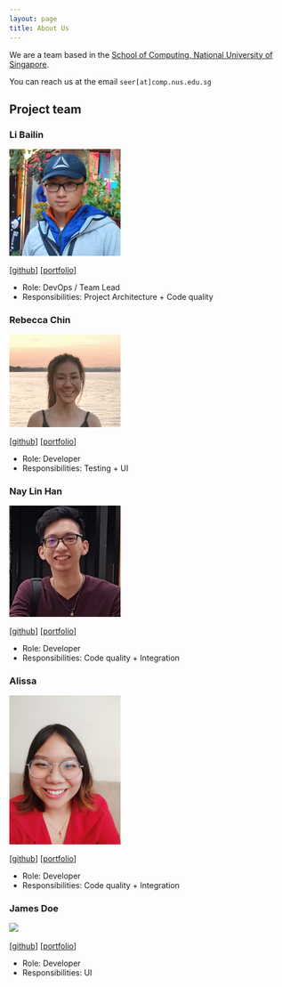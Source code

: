 ```yaml
---
layout: page
title: About Us
---
```


We are a team based in the [School of Computing, National University of Singapore](http://www.comp.nus.edu.sg).

You can reach us at the email `seer[at]comp.nus.edu.sg`

## Project team

### Li Bailin

<img src="images/rootkie.png" width="200px">

[[github](https://github.com/rootkie)]
[[portfolio](team/rootkie.md)]

* Role: DevOps / Team Lead
* Responsibilities: Project Architecture + Code quality

### Rebecca Chin

<img src="images/rebeccacxy.png" width="200px">

[[github](http://github.com/rebeccacxy)]
[[portfolio](team/rebeccacxy.md)]

* Role: Developer
* Responsibilities: Testing + UI

### Nay Lin Han

<img src="images/naylin-h99.png" width="200px">

[[github](https://github.com/NayLin-H99)]
[[portfolio](team/naylin-h99.md)]

* Role: Developer
* Responsibilities: Code quality + Integration

### Alissa

<img src="images/alissa.png" width="200px">

[[github](http://github.com/alissayarmantho)]
[[portfolio](team/alissa.md)]

* Role: Developer
* Responsibilities: Code quality + Integration

### James Doe

<img src="images/johndoe.png" width="200px">

[[github](http://github.com/johndoe)]
[[portfolio](team/johndoe.md)]

* Role: Developer
* Responsibilities: UI
